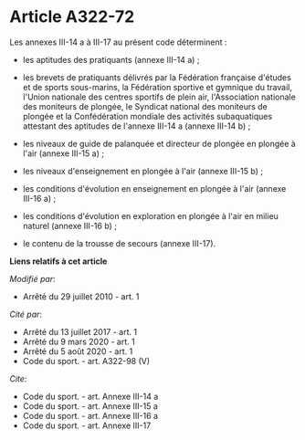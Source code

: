 # Article A322-72

Les         annexes III-14 a à III-17 au présent code déterminent :

- les aptitudes des pratiquants (annexe III-14 a) ;

- les brevets de pratiquants délivrés par la Fédération française d'études et de sports sous-marins, la Fédération sportive
et gymnique du travail, l'Union nationale des centres sportifs de plein air, l'Association nationale des moniteurs de
plongée, le Syndicat national des moniteurs de plongée et la Confédération mondiale des activités subaquatiques attestant des
aptitudes de l'annexe III-14 a (annexe III-14 b) ;

- les niveaux de guide de palanquée et directeur de plongée en plongée à l'air (annexe III-15 a) ;

- les niveaux d'enseignement en plongée à l'air (annexe III-15 b) ;

- les conditions d'évolution en enseignement en plongée à l'air (annexe III-16 a) ;

- les conditions d'évolution en exploration en plongée à l'air en milieu naturel (annexe III-16 b) ;

- le contenu de la trousse de secours (annexe III-17).

**Liens relatifs à cet article**

_Modifié par_:

  - Arrêté du 29 juillet 2010 - art. 1

_Cité par_:

  - Arrêté du 13 juillet 2017 - art. 1
  - Arrêté du 9 mars 2020 - art. 1
  - Arrêté du 5 août 2020 - art. 1
  - Code du sport. - art. A322-98 (V)

_Cite_:

  - Code du sport. - art. Annexe III-14 a
  - Code du sport. - art. Annexe III-15 a
  - Code du sport. - art. Annexe III-16 a
  - Code du sport. - art. Annexe III-17

